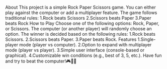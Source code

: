 About
This project is a simple Rock Paper Scissors game. You can either play against the computer or add a multiplayer feature. The game follows traditional rules:
 1.Rock beats Scissors
 2.Scissors beats Paper
 3.Paper beats Rock
How to Play
 Choose one of the following options: Rock, Paper, or Scissors.
 The computer (or another player) will randomly choose an option.
 The winner is decided based on the following rules:
   1.Rock beats Scissors.
   2.Scissors beats Paper.
   3.Paper beats Rock.
Features
  1.Single-player mode (player vs computer).
  2.Option to expand with multiplayer mode (player vs player).
  3.Simple user interface (console-based or graphical).
  4.Customizable win conditions (e.g., best of 3, 5, etc.).
Have fun and try to beat the computer!🎮🤹‍♀️
